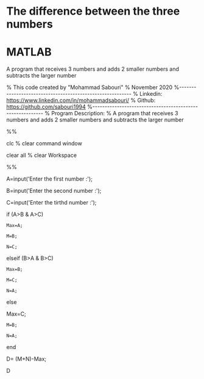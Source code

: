# The difference between the three numbers
# MATLAB

A program that receives 3 numbers and adds 2 smaller numbers and subtracts the larger number

% This code created by "Mohammad Sabouri"
% November 2020
%----------------------------------------------------------
% Linkedin:   https://www.linkedin.com/in/mohammadsabouri/
% Github:     https://github.com/sabouri1994
%----------------------------------------------------------
% Program Description:
% A program that receives 3 numbers and adds 2 smaller numbers and subtracts the larger number

%%

clc  % clear command window

clear all  % clear Workspace

%%

A=input('Enter the first number :');

B=input('Enter the second number :');

C=input('Enter the tirthd number :');

if (A>B & A>C)

    Max=A;
	
    M=B;
	
    N=C;
	
elseif (B>A & B>C)

    Max=B;
	
    M=C;
	
    N=A;
else

   Max=C;
   
    M=B;
	
    N=A; 
end

D= (M+N)-Max;

D


